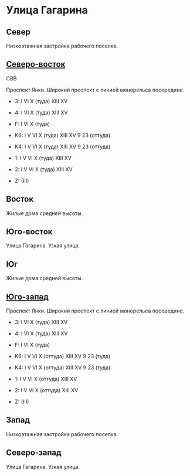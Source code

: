 # Улица Гагарина

## Север

Низкоэтажная застройка рабочего поселка.

## [Северо-восток](./10595095.md)

СВВ

Проспект Янки.
Широкий проспект с линией монорельса посередине.

* 3:    I   VI  X (туда)    XIII    XV
* 4:    I   VI  X (туда)    XIII    XV
* F:    I   VI  X (туда)

* K6:   I   V   VI  X (туда)    XIII    XV
        9   23 (оттуда)
* K4:   I   V   VI  X (туда)    XIII    XV
        9   23 (оттуда)
* 1:    I   V   VI  X (туда)    XIII    XV
* 2:    I   V   VI  X (туда)    XIII    XV

* Z:    (III)

## Восток

Жилые дома средней высоты.

## Юго-восток

Улица Гагарина.
Узкая улица.

## Юг

Жилые дома средней высоты.

## [Юго-запад](./10585100.md)

Проспект Янки.
Широкий проспект с линией монорельса посередине.

* 3:    I   VI  X (туда)    XIII    XV
* 4:    I   VI  X (туда)    XIII    XV
* F:    I   VI  X (туда)

* K6:   I   V   VI  X (оттуда)  XIII    XV
        9   23 (туда)
* K4:   I   V   VI  X (оттуда)  XIII    XV
        9   23 (туда)
* 1:    I   V   VI  X (оттуда)  XIII    XV
* 2:    I   V   VI  X (оттуда)  XIII    XV

* Z:    (III)

## Запад

Низкоэтажная застройка рабочего поселка.

## Северо-запад

Улица Гагарина.
Узкая улица.
